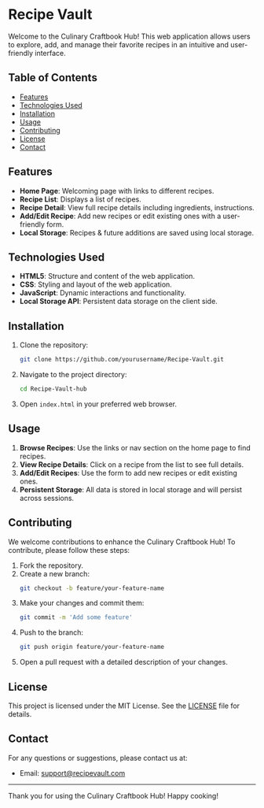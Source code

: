 
# Recipe Vault

Welcome to the Culinary Craftbook Hub! This web application allows users to explore, add, and manage their favorite recipes in an intuitive and user-friendly interface. 

## Table of Contents
- [Features](#features)
- [Technologies Used](#technologies-used)
- [Installation](#installation)
- [Usage](#usage)
- [Contributing](#contributing)
- [License](#license)
- [Contact](#contact)

## Features
- **Home Page**: Welcoming page with links to different recipes.
- **Recipe List**: Displays a list of recipes.
- **Recipe Detail**: View full recipe details including ingredients, instructions.
- **Add/Edit Recipe**: Add new recipes or edit existing ones with a user-friendly form.
- **Local Storage**: Recipes & future additions are saved using local storage.

## Technologies Used
- **HTML5**: Structure and content of the web application.
- **CSS**: Styling and layout of the web application.
- **JavaScript**: Dynamic interactions and functionality.
- **Local Storage API**: Persistent data storage on the client side.

## Installation
1. Clone the repository:
   ```bash
   git clone https://github.com/yourusername/Recipe-Vault.git
   ```
2. Navigate to the project directory:
   ```bash
   cd Recipe-Vault-hub
   ```
3. Open `index.html` in your preferred web browser.

## Usage
1. **Browse Recipes**: Use the links or nav section on the home page to find recipes.
2. **View Recipe Details**: Click on a recipe from the list to see full details.
3. **Add/Edit Recipes**: Use the form to add new recipes or edit existing ones.
4. **Persistent Storage**: All data is stored in local storage and will persist across sessions.

## Contributing
We welcome contributions to enhance the Culinary Craftbook Hub! To contribute, please follow these steps:
1. Fork the repository.
2. Create a new branch:
   ```bash
   git checkout -b feature/your-feature-name
   ```
3. Make your changes and commit them:
   ```bash
   git commit -m 'Add some feature'
   ```
4. Push to the branch:
   ```bash
   git push origin feature/your-feature-name
   ```
5. Open a pull request with a detailed description of your changes.

## License
This project is licensed under the MIT License. See the [LICENSE](LICENSE) file for details.

## Contact
For any questions or suggestions, please contact us at:
- Email: support@recipevault.com
---

Thank you for using the Culinary Craftbook Hub! Happy cooking!